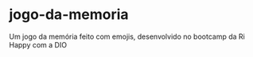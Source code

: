 # jogo-da-memoria
Um jogo da memória feito com emojis, desenvolvido no bootcamp da Ri Happy com a DIO
